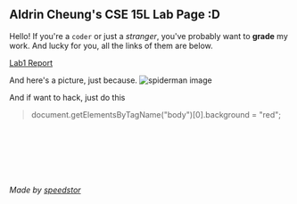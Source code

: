 ## Aldrin Cheung's CSE 15L Lab Page  :D
Hello! If you're a `coder` or just a *stranger*, you've probably want to **grade** my work. And lucky for you, all the links of them are below.

[Lab1 Report](./lab1-report.md)

And here's a picture, just because.
![spiderman image](https://speedstor.net/src/square/spiderMan.jpg)

And if want to hack, just do this
> document.getElementsByTagName("body")[0].background = "red";


<br/>
<br/>
<br/>
<br/>
<br/>

###### Made by [speedstor](https://speedstor.net)